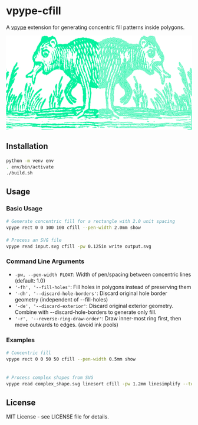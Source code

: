 # vpype-cfill

A [vpype](https://github.com/abey79/vpype) extension for generating concentric fill patterns inside polygons.

![Screenshot comparing input solid fill and resulting concentric fill](https://raw.githubusercontent.com/map-blasterson/vpype-cfill/main/doc/demo.png)

## Installation

```bash
python -m venv env
. env/bin/activate
./build.sh
```

## Usage

### Basic Usage

```bash
# Generate concentric fill for a rectangle with 2.0 unit spacing
vpype rect 0 0 100 100 cfill --pen-width 2.0mm show

# Process an SVG file
vpype read input.svg cfill -pw 0.125in write output.svg
```

### Command Line Arguments

- `-pw, --pen-width FLOAT`: Width of pen/spacing between concentric lines (default: 1.0)
- `'-fh', '--fill-holes'`: Fill holes in polygons instead of preserving them
- `'-dh', '--discard-hole-borders'`: Discard original hole border geometry (independent of --fill-holes)
- `'-de', '--discard-exterior'`: Discard original exterior geometry. Combine with --discard-hole-borders to generate only fill.
- `'-r', '--reverse-ring-draw-order'`: Draw inner-most ring first, then move outwards to edges. (avoid ink pools)

### Examples

```bash
# Concentric fill
vpype rect 0 0 50 50 cfill --pen-width 0.5mm show


# Process complex shapes from SVG
vpype read complex_shape.svg linesort cfill -pw 1.2mm linesimplify --tolerance 0.05mm write filled_output.svg
```

## License

MIT License - see LICENSE file for details.

